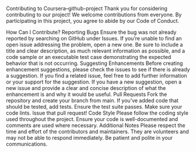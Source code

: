 Contributing to Coursera–github-project
Thank you for considering contributing to our project! We welcome contributions from everyone. By participating in this project, you agree to abide by our Code of Conduct.

How Can I Contribute?
Reporting Bugs
Ensure the bug was not already reported by searching on GitHub under Issues.
If you’re unable to find an open issue addressing the problem, open a new one. Be sure to include a title and clear description, as much relevant information as possible, and a code sample or an executable test case demonstrating the expected behavior that is not occurring.
Suggesting Enhancements
Before creating enhancement suggestions, please check the issues to see if there is already a suggestion.
If you find a related issue, feel free to add further information or your support for the suggestion.
If you have a new suggestion, open a new issue and provide a clear and concise description of what the enhancement is and why it would be useful.
Pull Requests
Fork the repository and create your branch from main.
If you’ve added code that should be tested, add tests.
Ensure the test suite passes.
Make sure your code lints.
Issue that pull request!
Code Style
Please follow the coding style used throughout the project.
Ensure your code is well-documented and comments are used where necessary.
Additional Notes
Please respect the time and effort of the contributors and maintainers. They are volunteers and may not be able to respond immediately.
Be patient and polite in your communications.
